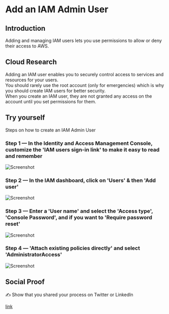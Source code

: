 # Add an IAM Admin User

## Introduction

Adding and managing IAM users lets you use permissions to allow or deny their access to AWS.

## Cloud Research

Adding an IAM user enables you to securely control access to services and resources for your users. <br />
You should rarely use the root account (only for emergencies) which is why you should create IAM users for better security. <br />
When you create an IAM user, they are not granted any access on the account until you set permissions for them. 

## Try yourself

Steps on how to create an IAM Admin User

### Step 1 — In the Identity and Access Management Console, customize the 'IAM users sign-in link' to make it easy to read and remember

![Screenshot](https://user-images.githubusercontent.com/22378253/92848130-ebde4a80-f3b7-11ea-999e-c151db40a4dd.png)

### Step 2 — In the IAM dashboard, click on 'Users' & then 'Add user'

![Screenshot](https://user-images.githubusercontent.com/22378253/92848391-2ea02280-f3b8-11ea-8e87-06797e021bf7.png)

### Step 3 — Enter a 'User name' and select the 'Access type', 'Console Password', and if you want to 'Require password reset'

![Screenshot](https://user-images.githubusercontent.com/22378253/92848541-542d2c00-f3b8-11ea-9029-191f59d35f96.png)

### Step 4 — 'Attach existing policies directly' and select 'AdministratorAccess'

![Screenshot](https://user-images.githubusercontent.com/22378253/92849006-ce5db080-f3b8-11ea-9694-b0826c4faf0a.png)


## Social Proof

✍️ Show that you shared your process on Twitter or LinkedIn

[link](link)
